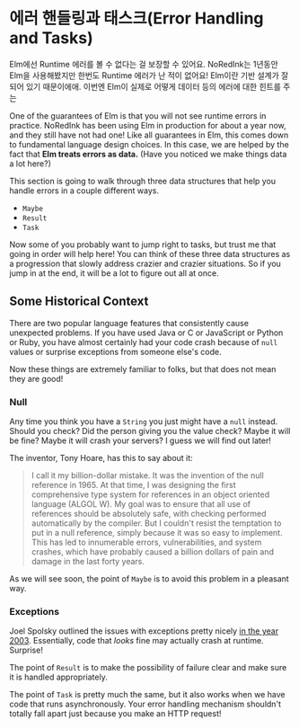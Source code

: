# 에러 핸들링과 태스크\(Error Handling and Tasks\)

Elm에선 Runtime 에러를 볼 수 없다는 걸 보장할 수 있어요. NoRedInk는 1년동안 Elm을 사용해봤지만 한번도 Runtime 에러가 난 적이 없어요! Elm이란 기반 설계가 잘 되어 있기 때문이에애. 이번엔 Elm이 실제로 어떻게 데이터 등의 에러에 대한 힌트를 주는

One of the guarantees of Elm is that you will not see runtime errors in practice. NoRedInk has been using Elm in production for about a year now, and they still have not had one! Like all guarantees in Elm, this comes down to fundamental language design choices. In this case, we are helped by the fact that **Elm treats errors as data.** \(Have you noticed we make things data a lot here?\)

This section is going to walk through three data structures that help you handle errors in a couple different ways.

* `Maybe`
* `Result`
* `Task`

Now some of you probably want to jump right to tasks, but trust me that going in order will help here! You can think of these three data structures as a progression that slowly address crazier and crazier situations. So if you jump in at the end, it will be a lot to figure out all at once.

## Some Historical Context

There are two popular language features that consistently cause unexpected problems. If you have used Java or C or JavaScript or Python or Ruby, you have almost certainly had your code crash because of `null` values or surprise exceptions from someone else's code.

Now these things are extremely familiar to folks, but that does not mean they are good!

### Null

Any time you think you have a `String` you just might have a `null` instead. Should you check? Did the person giving you the value check? Maybe it will be fine? Maybe it will crash your servers? I guess we will find out later!

The inventor, Tony Hoare, has this to say about it:

> I call it my billion-dollar mistake. It was the invention of the null reference in 1965. At that time, I was designing the first comprehensive type system for references in an object oriented language \(ALGOL W\). My goal was to ensure that all use of references should be absolutely safe, with checking performed automatically by the compiler. But I couldn't resist the temptation to put in a null reference, simply because it was so easy to implement. This has led to innumerable errors, vulnerabilities, and system crashes, which have probably caused a billion dollars of pain and damage in the last forty years.

As we will see soon, the point of `Maybe` is to avoid this problem in a pleasant way.

### Exceptions

Joel Spolsky outlined the issues with exceptions pretty nicely [in the year 2003](http://www.joelonsoftware.com/items/2003/10/13.html). Essentially, code that _looks_ fine may actually crash at runtime. Surprise!

The point of `Result` is to make the possibility of failure clear and make sure it is handled appropriately.

The point of `Task` is pretty much the same, but it also works when we have code that runs asynchronously. Your error handling mechanism shouldn't totally fall apart just because you make an HTTP request!

